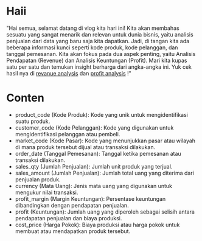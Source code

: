 # Haii
"Hai semua, selamat datang di vlog kita hari ini! Kita akan membahas sesuatu yang sangat menarik dan relevan untuk dunia bisnis, yaitu analisis penjualan dari data yang baru saja kita dapatkan. Jadi, di tangan kita ada beberapa informasi kunci seperti kode produk, kode pelanggan, dan tanggal pemesanan. Kita akan fokus pada dua aspek penting, yaitu Analisis Pendapatan (Revenue) dan Analisis Keuntungan (Profit). Mari kita kupas satu per satu dan temukan insight berharga dari angka-angka ini. Yuk cek hasil nya di [revanue analysis](https://public.tableau.com/views/RevanueAnalysis/RevanueAlalysis?:language=en-US&:display_count=n&:origin=viz_share_link) dan [profit analysis](https://public.tableau.com/views/ProfitAnalysis_17034274960040/Dashboard-ProfitAnalysis?:language=en-US&:display_count=n&:origin=viz_share_link)
 !"




# Conten 
- product_code (Kode Produk): Kode yang unik untuk mengidentifikasi suatu produk.
- customer_code (Kode Pelanggan): Kode yang digunakan untuk mengidentifikasi pelanggan atau pembeli.
- market_code (Kode Pasar): Kode yang menunjukkan pasar atau wilayah di mana produk tersebut dijual atau transaksi dilakukan.
- order_date (Tanggal Pemesanan): Tanggal ketika pemesanan atau transaksi dilakukan.
- sales_qty (Jumlah Penjualan): Jumlah unit produk yang terjual.
- sales_amount (Jumlah Penjualan): Jumlah total uang yang diterima dari penjualan produk.
- currency (Mata Uang): Jenis mata uang yang digunakan untuk mengukur nilai transaksi.
- profit_margin (Margin Keuntungan): Persentase keuntungan dibandingkan dengan pendapatan penjualan.
- profit (Keuntungan): Jumlah uang yang diperoleh sebagai selisih antara pendapatan penjualan dan biaya produksi.
- cost_price (Harga Pokok): Biaya produksi atau harga pokok untuk membuat atau mendapatkan produk tersebut.

